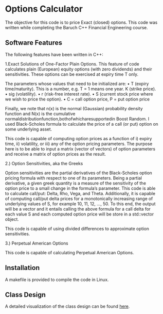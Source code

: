 # Options Calculator

The objective for this code is to price Exact (closed) options.  This code was written while completing the Baruch C++ Financial Engineering course. 

## Software Features
The following features have been written in C++:

1.Exact Solutions of One-Factor Plain Options.
    This feature of code calculates plain (European) equity options (with zero dividends) and their sensitivities.  These options can be exercised at expiry time T only.

The parameters whose values that need to be initialized are:
• T (expiry time/maturity). This is a number, e.g. T = 1 means one year. K (strike price).
• sig (volatility).
• r (risk-free interest rate).
• S (current stock price where we wish to price the option).
• C = call option price, P = put option price

Finally, we note that n(x) is the normal (Gaussian) probability density function and N(x) is the cumulative
normaldistributionfunction,bothofwhicharesupportedin Boost Random.  I used Black-Scholes formula to calculate the price of a call (or put) option on some underlying asset. 

This code is capable of computing option prices as a function of i) expiry time, ii) volatility, or iii)
any of the option pricing parameters. The purpose here is to be able to input a matrix (vector of
vectors) of option parameters and receive a matrix of option prices as the result. 

2.) Option Sensitivities, aka the Greeks

Option sensitivities are the partial derivatives of the Black-Scholes option pricing formula with respect to one of
its parameters. Being a partial derivative, a given greek quantity is a measure of the sensitivity of the option
price to a small change in the formula’s parameter.  This code is able to calculate call/put: Delta, Rho, Vega, and Theta.  Additionally, it is capable of computing call/put delta prices for a monotonically increasing range of
underlying values of S, for example 10, 11, 12, …, 50. To this end, the output will be a vector and it entails
calling the above formula for a call delta for each value S and each computed option price will be store in a
std::vector<double> object.

This code is capable of using divided differences to approximate option sensitivities.

3.) Perpetual American Options

This code is capable of calculating Perpetual American Options.

## Installation

A makefile is provided to compile the code in Linux.

## Class Design
A detailed visualization of the class design can be found [here](https://github.com/dkaberna/options_calculator/tree/master/docs/Writeup.pdf).
